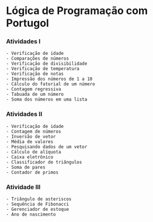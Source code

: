 ﻿# Lógica de Programação com Portugol

### Atividades I
```
- Verificação de idade
- Comparações de números
- Verificação de divisibilidade
- Verificação de temperatura
- Verificação de notas
- Impressão dos números de 1 a 10
- Cálculo do fatorial de um número
- Contagem regressiva
- Tabuada de um número
- Soma dos números em uma lista
```

### Atividades II
```
- Verificação de idade
- Contagem de números
- Inversão de vetor
- Média de valores
- Pesquisando dados de um vetor
- Cálculo de alíquota
- Caixa eletrônico
- Classificador de triângulos
- Soma de pares
- Contador de primos
```

### Atividade III
```
- Triângulo de asteriscos
- Sequência de Fibonacci
- Gerenciador de estoque
- Ano de nascimento
```
